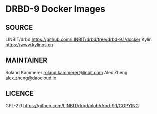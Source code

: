 # DRBD-9 Docker Images

## SOURCE

LINBIT/drbd <https://github.com/LINBIT/drbd/tree/drbd-9.1/docker>
Kylin <https://www.kylinos.cn>

## MAINTAINER

Roland Kammerer <roland.kammerer@linbit.com>
Alex Zheng  <alex.zheng@daocloud.io>


## LICENCE

GPL-2.0 <https://github.com/LINBIT/drbd/blob/drbd-9.1/COPYING>